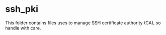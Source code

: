 # ssh_pki

This folder contains files uses to manage SSH certificate authority (CA), so
handle with care.

